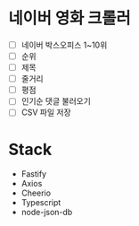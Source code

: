 # 네이버 영화 크롤러

- [ ] 네이버 박스오피스 1~10위
- [ ] 순위
- [ ] 제목
- [ ] 줄거리
- [ ] 평점
- [ ] 인기순 댓글 불러오기
- [ ] CSV 파일 저장

# Stack

- Fastify
- Axios
- Cheerio
- Typescript
- node-json-db
